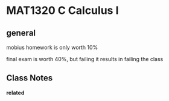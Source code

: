 # MAT1320 C Calculus I

## general

mobius homework is only worth 10%

final exam is worth 40%, but failing it results in failing the class

## Class Notes

**related**
